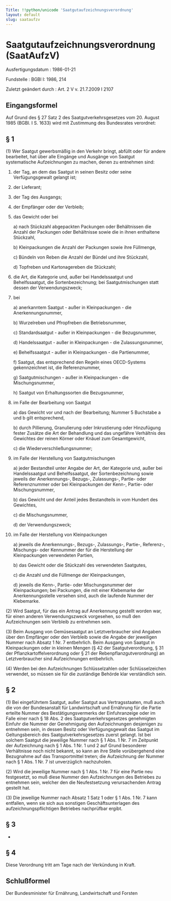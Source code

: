 ```yaml
---
Title: !!python/unicode 'Saatgutaufzeichnungsverordnung'
layout: default
slug: saataufzv
---
```


# Saatgutaufzeichnungsverordnung (SaatAufzV)

Ausfertigungsdatum
:   1986-01-21

Fundstelle
:   BGBl I: 1986, 214

Zuletzt geändert durch
:   Art. 2 V v. 21.7.2009 I 2107


## Eingangsformel

Auf Grund des § 27 Satz 2 des Saatgutverkehrsgesetzes vom 20. August
1985 (BGBl. I S. 1633) wird mit Zustimmung des Bundesrates verordnet:


## § 1

(1) Wer Saatgut gewerbsmäßig in den Verkehr bringt, abfüllt oder für
andere bearbeitet, hat über alle Eingänge und Ausgänge von Saatgut
systematische Aufzeichnungen zu machen, denen zu entnehmen sind:

1.  der Tag, an dem das Saatgut in seinen Besitz oder seine
    Verfügungsgewalt gelangt ist;


2.  der Lieferant;


3.  der Tag des Ausgangs;


4.  der Empfänger oder der Verbleib;


5.  das Gewicht oder bei

    a)  nach Stückzahl abgepackten Packungen oder Behältnissen die Anzahl der
        Packungen oder Behältnisse sowie die in ihnen enthaltene Stückzahl,


    b)  Kleinpackungen die Anzahl der Packungen sowie ihre Füllmenge,


    c)  Bündeln von Reben die Anzahl der Bündel und ihre Stückzahl,


    d)  Topfreben und Kartonagereben die Stückzahl;





6.  die Art, die Kategorie und, außer bei Handelssaatgut und
    Behelfssaatgut, die Sortenbezeichnung; bei Saatgutmischungen statt
    dessen der Verwendungszweck;


7.  bei

    a)  anerkanntem Saatgut - außer in Kleinpackungen - die
        Anerkennungsnummer,


    b)  Wurzelreben und Pfropfreben die Betriebsnummer,


    c)  Standardsaatgut - außer in Kleinpackungen - die Bezugsnummer,


    d)  Handelssaatgut - außer in Kleinpackungen - die Zulassungsnummer,


    e)  Behelfssaatgut - außer in Kleinpackungen - die Partienummer,


    f)  Saatgut, das entsprechend den Regeln eines OECD-Systems gekennzeichnet
        ist, die Referenznummer,


    g)  Saatgutmischungen - außer in Kleinpackungen - die Mischungsnummer,


    h)  Saatgut von Erhaltungssorten die Bezugsnummer,





8.  im Falle der Bearbeitung von Saatgut

    a)  das Gewicht vor und nach der Bearbeitung; Nummer 5 Buchstabe a und b
        gilt entsprechend,


    b)  durch Pillierung, Granulierung oder Inkrustierung oder Hinzufügung
        fester Zusätze die Art der Behandlung und das ungefähre Verhältnis des
        Gewichtes der reinen Körner oder Knäuel zum Gesamtgewicht,


    c)  die Wiederverschließungsnummer;





9.  im Falle der Herstellung von Saatgutmischungen

    a)  jeder Bestandteil unter Angabe der Art, der Kategorie und, außer bei
        Handelssaatgut und Behelfssaatgut, der Sortenbezeichnung sowie jeweils
        der Anerkennungs-, Bezugs-, Zulassungs-, Partie- oder Referenznummer
        oder bei Kleinpackungen der Kenn-, Partie- oder Mischungsnummer,


    b)  das Gewicht und der Anteil jedes Bestandteils in vom Hundert des
        Gewichtes,


    c)  die Mischungsnummer,


    d)  der Verwendungszweck;





10. im Falle der Herstellung von Kleinpackungen

    a)  jeweils die Anerkennungs-, Bezugs-, Zulassungs-, Partie-, Referenz-,
        Mischungs- oder Kennummer der für die Herstellung der Kleinpackungen
        verwendeten Partien,


    b)  das Gewicht oder die Stückzahl des verwendeten Saatgutes,


    c)  die Anzahl und die Füllmenge der Kleinpackungen,


    d)  jeweils die Kenn-, Partie- oder Mischungsnummer der Kleinpackungen;
        bei Packungen, die mit einer Klebemarke der Anerkennungsstelle
        versehen sind, auch die laufende Nummer der Klebemarke.







(2) Wird Saatgut, für das ein Antrag auf Anerkennung gestellt worden
war, für einen anderen Verwendungszweck vorgesehen, so muß den
Aufzeichnungen sein Verbleib zu entnehmen sein.

(3) Beim Ausgang von Gemüsesaatgut an Letztverbraucher sind Angaben
über den Empfänger oder den Verbleib sowie die Angabe der jeweiligen
Nummer nach Absatz 1 Nr. 7 entbehrlich. Beim Ausgang von Saatgut in
Kleinpackungen oder in kleinen Mengen (§ 42 der Saatgutverordnung, §
31 der Pflanzkartoffelverordnung oder § 21 der
Rebenpflanzgutverordnung) an Letztverbraucher sind Aufzeichnungen
entbehrlich.

(4) Werden bei den Aufzeichnungen Schlüsselzahlen oder
Schlüsselzeichen verwendet, so müssen sie für die zuständige Behörde
klar verständlich sein.


## § 2

(1) Bei eingeführtem Saatgut, außer Saatgut aus Vertragsstaaten, muß
auch die von der Bundesanstalt für Landwirtschaft und Ernährung für
die Partie erteilte Nummer des Bestätigungsvermerks der Einfuhranzeige
oder im Falle einer nach § 18 Abs. 2 des Saatgutverkehrsgesetzes
genehmigten Einfuhr die Nummer der Genehmigung den Aufzeichnungen
desjenigen zu entnehmen sein, in dessen Besitz oder Verfügungsgewalt
das Saatgut im Geltungsbereich des Saatgutverkehrsgesetzes zuerst
gelangt. Ist bei solchem Saatgut die jeweilige Nummer nach § 1 Abs. 1
Nr. 7 im Zeitpunkt der Aufzeichnung nach § 1 Abs. 1 Nr. 1 und 2 auf
Grund besonderer Verhältnisse noch nicht bekannt, so kann an ihre
Stelle vorübergehend eine Bezugnahme auf das Transportmittel treten;
die Aufzeichnung der Nummer nach § 1 Abs. 1 Nr. 7 ist unverzüglich
nachzuholen.

(2) Wird die jeweilige Nummer nach § 1 Abs. 1 Nr. 7 für eine Partie
neu festgesetzt, so muß diese Nummer den Aufzeichnungen des Betriebes
zu entnehmen sein, welcher den die Neufestsetzung verursachenden
Antrag gestellt hat.

(3) Die jeweilige Nummer nach Absatz 1 Satz 1 oder § 1 Abs. 1 Nr. 7
kann entfallen, wenn sie sich aus sonstigen Geschäftsunterlagen des
aufzeichnungspflichtigen Betriebes nachprüfbar ergibt.


## § 3

-


## § 4

Diese Verordnung tritt am Tage nach der Verkündung in Kraft.


## Schlußformel

Der Bundesminister für Ernährung, Landwirtschaft und Forsten

